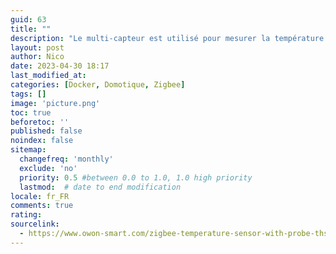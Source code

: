```yaml
---
guid: 63
title: ""
description: "Le multi-capteur est utilisé pour mesurer la température et l'humidité ambiantes avec un capteur intégré et la température extérieure avec une sonde à distance. Il est disponible pour détecter les mouvements, les vibrations et vous permet de recevoir des notifications de l'application mobile. Les fonctions ci-dessus peuvent être personnalisées, veuillez utiliser ce guide en fonction de vos fonctions personnalisées."
layout: post
author: Nico
date: 2023-04-30 18:17
last_modified_at: 
categories: [Docker, Domotique, Zigbee]
tags: []
image: 'picture.png'
toc: true
beforetoc: ''
published: false
noindex: false
sitemap:
  changefreq: 'monthly'
  exclude: 'no'
  priority: 0.5 #between 0.0 to 1.0, 1.0 high priority
  lastmod:  # date to end modification
locale: fr_FR
comments: true
rating:  
sourcelink:
  - https://www.owon-smart.com/zigbee-temperature-sensor-with-probe-ths-317-et-product/
---
```

